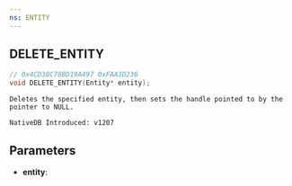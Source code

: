 ```yaml
---
ns: ENTITY
---
```

## DELETE_ENTITY

```c
// 0x4CD38C78BD19A497 0xFAA3D236
void DELETE_ENTITY(Entity* entity);
```

```
Deletes the specified entity, then sets the handle pointed to by the pointer to NULL.

NativeDB Introduced: v1207
```

## Parameters
* **entity**:
